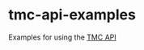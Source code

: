 # tmc-api-examples
Examples for using the [TMC API](https://developer.vmware.com/apis/1079/tanzu-mission-control)

